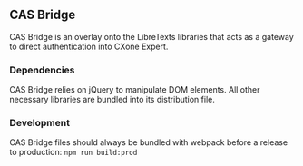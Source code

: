 ## CAS Bridge

CAS Bridge is an overlay onto the LibreTexts libraries that acts as a gateway to direct authentication into CXone Expert.

### Dependencies
CAS Bridge relies on jQuery to manipulate DOM elements. All other necessary libraries are bundled into its distribution file.

### Development
CAS Bridge files should always be bundled with webpack before a release to production: `npm run build:prod`